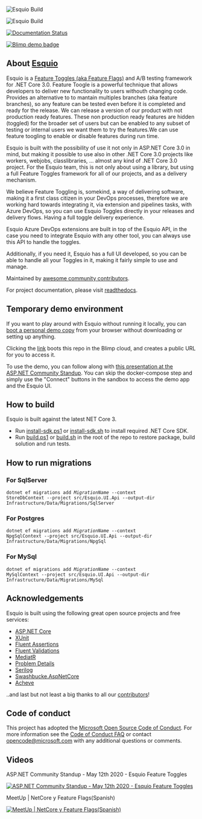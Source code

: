 ![Esquio Build](https://github.com/xabaril/Esquio/workflows/Esquio%20Continous%20Integration/badge.svg?branch=master)

![Esquio Build](https://github.com/xabaril/Esquio/workflows/Esquio%20Nightly%20Build/badge.svg?branch=master)

[![Documentation Status](https://readthedocs.org/projects/esquio/badge/?version=latest)](https://esquio.readthedocs.io/en/latest/?badge=latest)

[![Blimp demo badge](https://kelda.io/demo-badge.svg?repo=https://github.com/Xabaril/Esquio)](https://kelda.io/preview-env/?repo=https://github.com/Xabaril/Esquio&port=app:80&port=ui:80&composeFiles=build/docker-compose-demo-with-ui-sqlserver-with-reference-images.yml)

## About [Esquio](https://esquio.readthedocs.io) 

Esquio is a [Feature Toggles (aka Feature Flags)](https://martinfowler.com/articles/feature-toggles.html) and A/B testing framework for .NET Core 3.0. Feature Toogle is a powerful technique that allows developers to deliver new functionality to users withouth changing code. Provides an alternative to to mantain multiples branches (aka feature branches), so any feature can be tested even before it is completed and ready for the release. We can release a version of our product with not production ready features. These non production ready features are hidden (toggled) for the broader set of users but can be enabled to any subset of testing or internal users we want them to try the features.We can use feature toogling to enable or disable features during run time.

Esquio is built with the possibility of use it not only in ASP.NET Core 3.0 in mind, but making it possible to use also in other .NET Core 3.0 projects like workers, webjobs, classlibraries, ... almost any kind of .NET Core 3.0 project. For the Esquio team, this is not only about using a library, but using a full Feature Toggles framework for all of our projects, and as a delivery mechanism.

We believe Feature Toggling is, somekind, a way of delivering software, making it a first class citizen in your DevOps processes, therefore we are working hard towards integrating it, via extension and pipelines tasks, with Azure DevOps, so you can use Esquio Toggles directly in your releases and delivery flows. Having a full toggle delivery experience.

Esquio Azure DevOps extensions are built in top of the Esquio API, in the case you need to integrate Esquio with any other tool, you can always use this API to handle the toggles.

Additionally, if you need it, Esquio has a full UI developed, so you can be able to handle all your Toggles in it, making it fairly simple to use and manage.

Maintained by [awesome community contributors](https://github.com/Xabaril/Esquio/graphs/contributors).


For project documentation, please visit [readthedocs](https://esquio.readthedocs.io).


## Temporary demo environment

If you want to play around with Esquio without running it locally, you can [boot a personal demo copy](https://kelda.io/preview-env/?repo=https://github.com/Xabaril/Esquio&port=app:80&port=ui:80&composeFiles=build/docker-compose-demo-with-ui-sqlserver-with-reference-images.yml) from your browser without downloading or setting up anything.

Clicking the [link](https://kelda.io/preview-env/?repo=https://github.com/Xabaril/Esquio&port=app:80&port=ui:80&composeFiles=build/docker-compose-demo-with-ui-sqlserver-with-reference-images.yml) boots this repo in the Blimp cloud, and creates a public URL for you to access it.

To use the demo, you can follow along with [this presentation at the ASP.NET Community Standup](https://www.youtube.com/watch?v=qotnVlgYd8c&t=1093). You can skip the docker-compose step and simply use the "Connect" buttons in the sandbox to access the demo app and the Esquio UI.

## How to build
Esquio is built against the latest NET Core 3.

* Run [install-sdk.ps1](https://github.com/Xabaril/Esquio/blob/master/install-sdk.ps1) or [install-sdk.sh](https://github.com/Xabaril/Esquio/blob/master/install-sdk.sh) to install required .NET Core SDK.
* Run [build.ps1](https://github.com/Xabaril/Esquio/blob/master/build.ps1) or [build.sh](https://github.com/Xabaril/Esquio/blob/master/build.sh) in the root of the repo to restore package, build solution and run tests.

## How to run migrations
### For SqlServer
<code>dotnet ef migrations add *MigrationName* --context StoreDbContext --project src/Esquio.UI.Api --output-dir Infrastructure/Data/Migrations/SqlServer</code>

### For Postgres
<code>dotnet ef migrations add *MigrationName* --context NpgSqlContext --project src/Esquio.UI.Api --output-dir Infrastructure/Data/Migrations/NpgSql</code>

### For MySql
<code>dotnet ef migrations add *MigrationName* --context MySqlContext --project src/Esquio.UI.Api --output-dir Infrastructure/Data/Migrations/MySql</code>

## Acknowledgements
Esquio is built using the following great open source projects and free services:

* [ASP.NET Core](https://github.com/aspnet)
* [XUnit](https://xunit.github.io/)
* [Fluent Assertions](http://www.fluentassertions.com/)
* [Fluent Validations](https://github.com/JeremySkinner/FluentValidation)
* [MediatR](https://github.com/jbogard/MediatR)
* [Problem Details](https://www.nuget.org/packages/Hellang.Middleware.ProblemDetails)
* [Serilog](https://github.com/serilog/serilog)
* [Swashbucke.AspNetCore](https://github.com/domaindrivendev/Swashbuckle.AspNetCore)
* [Acheve](https://github.com/Xabaril/Acheve.TestHost)

..and last but not least a big thanks to all our [contributors](https://github.com/Xabaril/Esquio/graphs/contributors)!

## Code of conduct

This project has adopted the [Microsoft Open Source Code of Conduct](https://opensource.microsoft.com/codeofconduct/).  For more information see the [Code of Conduct FAQ](https://opensource.microsoft.com/codeofconduct/faq/) or contact [opencode@microsoft.com](mailto:opencode@microsoft.com) with any additional questions or comments.

## Videos

ASP.NET Community Standup - May 12th 2020 - Esquio Feature Toggles

[![ASP.NET Community Standup - May 12th 2020 - Esquio Feature Toggles](https://img.youtube.com/vi/qotnVlgYd8c/0.jpg)](https://youtu.be/qotnVlgYd8c?list=PL1rZQsJPBU2St9-Mz1Kaa7rofciyrwWVx&t=225)

MeetUp | NetCore y Feature Flags(Spanish)

[![MeetUp | NetCore y Feature Flags(Spanish)](https://img.youtube.com/vi/VCGZZOFaPL0/0.jpg)](https://www.youtube.com/watch?v=VCGZZOFaPL0)
